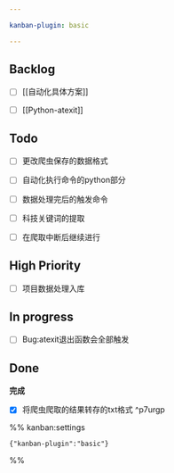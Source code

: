 ```yaml
---

kanban-plugin: basic

---
```


## Backlog

- [ ] [[自动化具体方案]]
- [ ] [[Python-atexit]]


## Todo

- [ ] 更改爬虫保存的数据格式
- [ ] 自动化执行命令的python部分
- [ ] 数据处理完后的触发命令
- [ ] 科技关键词的提取
- [ ] 在爬取中断后继续进行


## High Priority

- [ ] 项目数据处理入库


## In progress

- [ ] Bug:atexit退出函数会全部触发


## Done

**完成**
- [x] 将爬虫爬取的结果转存的txt格式 ^p7urgp




%% kanban:settings
```
{"kanban-plugin":"basic"}
```
%%